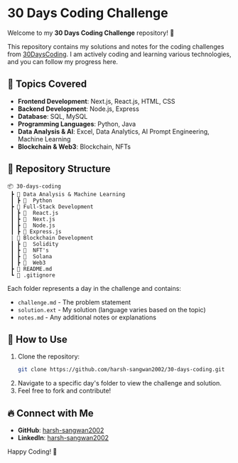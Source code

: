 # 30 Days Coding Challenge

Welcome to my **30 Days Coding Challenge** repository! 🚀

This repository contains my solutions and notes for the coding challenges from [30DaysCoding](https://30dayscoding.com/dashboard). I am actively coding and learning various technologies, and you can follow my progress here.

## 📌 Topics Covered

- **Frontend Development**: Next.js, React.js, HTML, CSS
- **Backend Development**: Node.js, Express
- **Database**: SQL, MySQL
- **Programming Languages**: Python, Java
- **Data Analysis & AI**: Excel, Data Analytics, AI Prompt Engineering, Machine Learning
- **Blockchain & Web3**: Blockchain, NFTs

## 📂 Repository Structure

```
📦 30-days-coding
 ┣ 📂 Data Analysis & Machine Learning
 ┃ ┣ 📂  Python
 ┣ 📂 Full-Stack Development
 ┃ ┣ 📂  React.js
 ┃ ┣ 📂  Next.js
 ┃ ┣ 📂  Node.js
 ┃ ┣ 📂 Express.js
 | 📂 Blockchain Development
 ┃ ┣ 📂  Solidity
 ┃ ┣ 📂  NFT's
 ┃ ┣ 📂  Solana
 ┃ ┣ 📂  Web3
 ┣ 📜 README.md
 ┗ 📜 .gitignore
```

Each folder represents a day in the challenge and contains:

- `challenge.md` - The problem statement
- `solution.ext` - My solution (language varies based on the topic)
- `notes.md` - Any additional notes or explanations

## 🚀 How to Use

1. Clone the repository:
   ```sh
   git clone https://github.com/harsh-sangwan2002/30-days-coding.git
   ```
2. Navigate to a specific day's folder to view the challenge and solution.
3. Feel free to fork and contribute!

## 🔥 Connect with Me

- **GitHub**: [harsh-sangwan2002](https://github.com/harsh-sangwan2002)
- **LinkedIn**: [harsh-sangwan2002](https://linkedin.com/in/harsh-sangwan2002)

Happy Coding! 🚀
